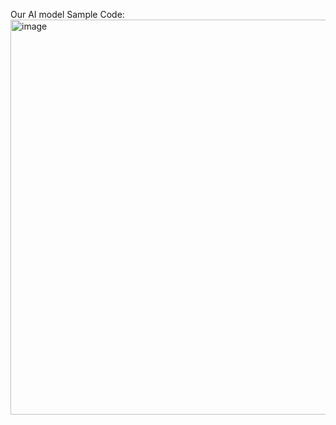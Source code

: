 Our AI model Sample Code:
<img width="1280" height="632" alt="image" src="https://github.com/user-attachments/assets/51fbdaa0-a924-4b6e-a1fe-8d9f386bc3c5" />

